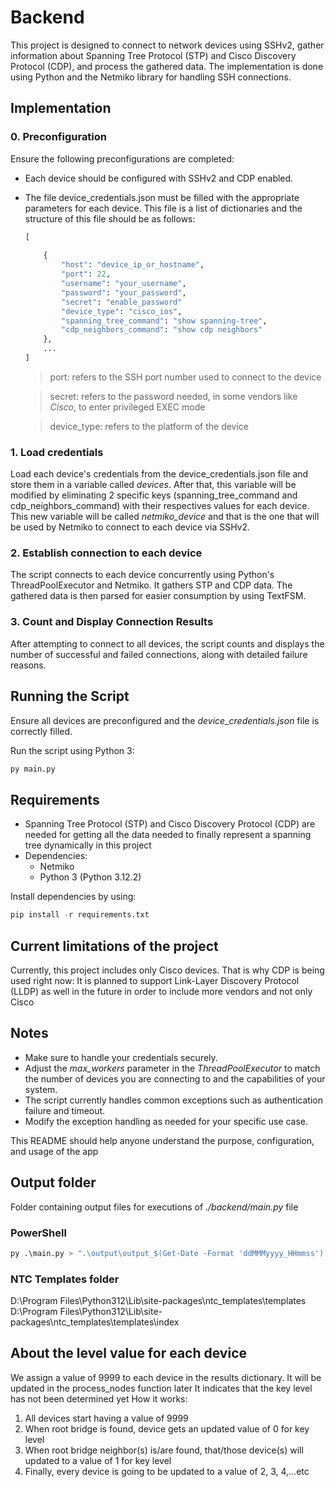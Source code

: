 # Backend

This project is designed to connect to network devices using SSHv2, gather information about Spanning Tree Protocol (STP) and Cisco Discovery Protocol (CDP), and process the gathered data. The implementation is done using Python and the Netmiko library for handling SSH connections.

## Implementation

### 0. Preconfiguration
Ensure the following preconfigurations are completed:

* Each device should be configured with SSHv2 and CDP enabled.
* The file device_credentials.json must be filled with the appropriate parameters for each device. This file is a list of dictionaries and the structure of this file should be as follows:

    ```python
    [
        
        {
            "host": "device_ip_or_hostname",
            "port": 22,
            "username": "your_username",
            "password": "your_password",
            "secret": "enable_password"
            "device_type": "cisco_ios",
            "spanning_tree_command": "show spanning-tree",
            "cdp_neighbors_command": "show cdp neighbors"
        },
        ...
    ]
    ```
    > port: refers to the SSH port number used to connect to the device

    > secret: refers to the password needed, in some vendors like *Cisco*, to enter privileged EXEC mode
    
    > device_type: refers to the platform of the device

### 1. Load credentials

Load each device's credentials from the device_credentials.json file and store them in a variable called *devices*. 
After that, this variable will be modified by eliminating 2 specific keys (spanning_tree_command and cdp_neighbors_command) with their respectives values for each device. This new variable will be called *netmiko_device* and that is the one that will be used by Netmiko to connect to each device via SSHv2.

### 2. Establish connection to each device

The script connects to each device concurrently using Python's ThreadPoolExecutor and Netmiko. It gathers STP and CDP data. The gathered data is then parsed for easier consumption by using TextFSM.

### 3. Count and Display Connection Results
After attempting to connect to all devices, the script counts and displays the number of successful and failed connections, along with detailed failure reasons.

## Running the Script

Ensure all devices are preconfigured and the *device_credentials.json* file is correctly filled.

Run the script using Python 3:
```python
py main.py
```

## Requirements

* Spanning Tree Protocol (STP) and Cisco Discovery Protocol (CDP) are needed for getting all the data needed to finally represent a spanning tree dynamically in this project
* Dependencies:
    - Netmiko
    - Python 3 (Python 3.12.2)
    
Install dependencies by using:
```python
pip install -r requirements.txt
```

## Current limitations of the project

Currently, this project includes only Cisco devices. That is why CDP is being used right now: It is planned to support Link-Layer Discovery Protocol (LLDP) as well in the future in order to include more vendors and not only Cisco

## Notes

* Make sure to handle your credentials securely.
* Adjust the *max_workers* parameter in the *ThreadPoolExecutor* to match the number of devices you are connecting to and the capabilities of your system.
* The script currently handles common exceptions such as authentication failure and timeout. 
* Modify the exception handling as needed for your specific use case.

This README should help anyone understand the purpose, configuration, and usage of the app

## Output folder

Folder containing output files for executions of *./backend/main.py* file 

### PowerShell

```python
py .\main.py > ".\output\output_$(Get-Date -Format 'ddMMMyyyy_HHmmss').txt"
```

### NTC Templates folder

D:\Program Files\Python312\Lib\site-packages\ntc_templates\templates
D:\Program Files\Python312\Lib\site-packages\ntc_templates\templates\index

## About the level value for each device

We assign a value of 9999 to each device in the results dictionary.
It will be updated in the process_nodes function later
It indicates that the key level has not been determined yet
How it works:
1. All devices start having a value of 9999
2. When root bridge is found, device gets an updated value of 0 for key level
3. When root bridge neighbor(s) is/are found, that/those device(s) will updated to a value of 1 for key level
4. Finally, every device is going to be updated to a value of 2, 3, 4,...etc